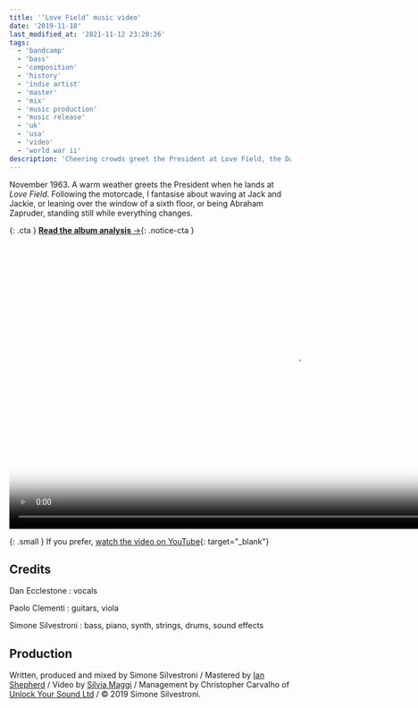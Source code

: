 ```yaml
---
title: '‘Love Field’ music video'
date: '2019-11-18'
last_modified_at: '2021-11-12 23:20:26'
tags:
  - 'bandcamp'
  - 'bass'
  - 'composition'
  - 'history'
  - 'indie artist'
  - 'master'
  - 'mix'
  - 'music production'
  - 'music release'
  - 'uk'
  - 'usa'
  - 'video'
  - 'world war ii'
description: 'Cheering crowds greet the President at Love Field, the Dallas airport. As the motorcade cuts through the city, I imagine to be there, standing still while everything changes.'
---
```

November 1963. A warm weather greets the President when he lands at _Love Field_. Following the motorcade, I fantasise about waving at Jack and Jackie, or leaning over the window of a sixth floor, or being Abraham Zapruder, standing still while everything changes.

{: .cta }
[**Read the album analysis**&nbsp;&rarr;](/blog/after-1989/){: .notice-cta }

<video controls src="{{ site.url }}/assets/videos/music-video-love-field.mp4"
  poster="{{ site.url }}/assets/videos/music-video-love-field.jpg"
  width="1024">
  Sorry, your browser doesn't support embedded videos, but you can <a href="{{ site.url }}/assets/videos/music-video-love-field.mp4">download it</a> and watch it with your favorite video player.
</video>

{: .small }
If you prefer, [watch the video on YouTube](https://youtu.be/oTR5ZJQdRXM){: target="_blank"}

## Credits

Dan Ecclestone
: vocals

Paolo Clementi
: guitars, viola

Simone Silvestroni
: bass, piano, synth, strings, drums, sound effects

## Production

Written, produced and mixed by Simone Silvestroni / Mastered by [Ian Shepherd](https://en.wikipedia.org/wiki/Ian_Shepherd) / Video by [Silvia Maggi](https://silviamaggidesign.com) / Management by Christopher Carvalho of [Unlock Your Sound Ltd](https://unlockyoursound.com/) / &copy;&nbsp;2019 Simone Silvestroni.
